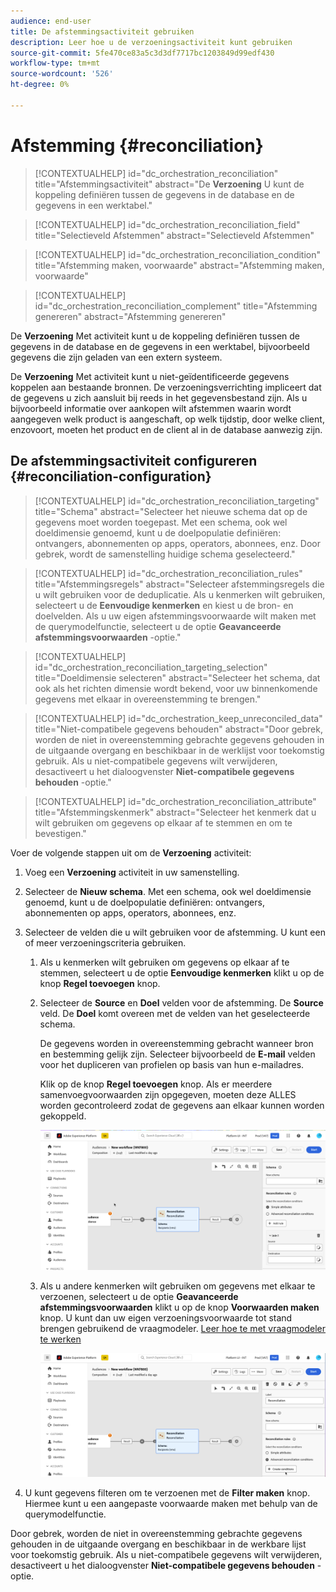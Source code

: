 ```yaml
---
audience: end-user
title: De afstemmingsactiviteit gebruiken
description: Leer hoe u de verzoeningsactiviteit kunt gebruiken
source-git-commit: 5fe470ce83a5c3d3df7717bc1203849d99edf430
workflow-type: tm+mt
source-wordcount: '526'
ht-degree: 0%

---
```



# Afstemming {#reconciliation}

>[!CONTEXTUALHELP]
>id="dc_orchestration_reconciliation"
>title="Afstemmingsactiviteit"
>abstract="De **Verzoening** U kunt de koppeling definiëren tussen de gegevens in de database en de gegevens in een werktabel."

>[!CONTEXTUALHELP]
>id="dc_orchestration_reconciliation_field"
>title="Selectieveld Afstemmen"
>abstract="Selectieveld Afstemmen"

>[!CONTEXTUALHELP]
>id="dc_orchestration_reconciliation_condition"
>title="Afstemming maken, voorwaarde"
>abstract="Afstemming maken, voorwaarde"

>[!CONTEXTUALHELP]
>id="dc_orchestration_reconciliation_complement"
>title="Afstemming genereren"
>abstract="Afstemming genereren"

De **Verzoening** Met activiteit kunt u de koppeling definiëren tussen de gegevens in de database en de gegevens in een werktabel, bijvoorbeeld gegevens die zijn geladen van een extern systeem.

<!--For example, the **Reconciliation** activity can be placed after a **Load file** activity to import non-standard data into the database. In this case, the **Reconciliation** activity lets you define the link between the data in the Adobe Campaign database and the data in the work table.-->

De **Verzoening** Met activiteit kunt u niet-geïdentificeerde gegevens koppelen aan bestaande bronnen. De verzoeningsverrichting impliceert dat de gegevens u zich aansluit bij reeds in het gegevensbestand zijn. Als u bijvoorbeeld informatie over aankopen wilt afstemmen waarin wordt aangegeven welk product is aangeschaft, op welk tijdstip, door welke client, enzovoort, moeten het product en de client al in de database aanwezig zijn.

## De afstemmingsactiviteit configureren {#reconciliation-configuration}

>[!CONTEXTUALHELP]
>id="dc_orchestration_reconciliation_targeting"
>title="Schema"
>abstract="Selecteer het nieuwe schema dat op de gegevens moet worden toegepast. Met een schema, ook wel doeldimensie genoemd, kunt u de doelpopulatie definiëren: ontvangers, abonnementen op apps, operators, abonnees, enz. Door gebrek, wordt de samenstelling huidige schema geselecteerd."

>[!CONTEXTUALHELP]
>id="dc_orchestration_reconciliation_rules"
>title="Afstemmingsregels"
>abstract="Selecteer afstemmingsregels die u wilt gebruiken voor de deduplicatie. Als u kenmerken wilt gebruiken, selecteert u de **Eenvoudige kenmerken** en kiest u de bron- en doelvelden. Als u uw eigen afstemmingsvoorwaarde wilt maken met de querymodelfunctie, selecteert u de optie **Geavanceerde afstemmingsvoorwaarden** -optie."

>[!CONTEXTUALHELP]
>id="dc_orchestration_reconciliation_targeting_selection"
>title="Doeldimensie selecteren"
>abstract="Selecteer het schema, dat ook als het richten dimensie wordt bekend, voor uw binnenkomende gegevens met elkaar in overeenstemming te brengen."

>[!CONTEXTUALHELP]
>id="dc_orchestration_keep_unreconciled_data"
>title="Niet-compatibele gegevens behouden"
>abstract="Door gebrek, worden de niet in overeenstemming gebrachte gegevens gehouden in de uitgaande overgang en beschikbaar in de werklijst voor toekomstig gebruik. Als u niet-compatibele gegevens wilt verwijderen, desactiveert u het dialoogvenster **Niet-compatibele gegevens behouden** -optie."

>[!CONTEXTUALHELP]
>id="dc_orchestration_reconciliation_attribute"
>title="Afstemmingskenmerk"
>abstract="Selecteer het kenmerk dat u wilt gebruiken om gegevens op elkaar af te stemmen en om te bevestigen."

Voer de volgende stappen uit om de **Verzoening** activiteit:

1. Voeg een **Verzoening** activiteit in uw samenstelling.

1. Selecteer de **Nieuw schema**. Met een schema, ook wel doeldimensie genoemd, kunt u de doelpopulatie definiëren: ontvangers, abonnementen op apps, operators, abonnees, enz.

1. Selecteer de velden die u wilt gebruiken voor de afstemming. U kunt een of meer verzoeningscriteria gebruiken.

   1. Als u kenmerken wilt gebruiken om gegevens op elkaar af te stemmen, selecteert u de optie **Eenvoudige kenmerken** klikt u op de knop **Regel toevoegen** knop.
   1. Selecteer de **Source** en **Doel** velden voor de afstemming. De **Source** veld. De **Doel** komt overeen met de velden van het geselecteerde schema.

      De gegevens worden in overeenstemming gebracht wanneer bron en bestemming gelijk zijn. Selecteer bijvoorbeeld de **E-mail** velden voor het dupliceren van profielen op basis van hun e-mailadres.

      Klik op de knop **Regel toevoegen** knop. Als er meerdere samenvoegvoorwaarden zijn opgegeven, moeten deze ALLES worden gecontroleerd zodat de gegevens aan elkaar kunnen worden gekoppeld.

      ![](../assets/reconciliation-rules.png)

   1. Als u andere kenmerken wilt gebruiken om gegevens met elkaar te verzoenen, selecteert u de optie **Geavanceerde afstemmingsvoorwaarden** klikt u op de knop **Voorwaarden maken** knop. U kunt dan uw eigen verzoeningsvoorwaarde tot stand brengen gebruikend de vraagmodeler. [Leer hoe te met vraagmodeler te werken](../../query/query-modeler-overview.md)

      ![](../assets/reconciliation-advanced.png)

1. U kunt gegevens filteren om te verzoenen met de **Filter maken** knop. Hiermee kunt u een aangepaste voorwaarde maken met behulp van de querymodelfunctie.

Door gebrek, worden de niet in overeenstemming gebrachte gegevens gehouden in de uitgaande overgang en beschikbaar in de werkbare lijst voor toekomstig gebruik. Als u niet-compatibele gegevens wilt verwijderen, desactiveert u het dialoogvenster **Niet-compatibele gegevens behouden** -optie.

<!--
## Example {#reconciliation-example}

The following example demonstrates a workflow that creates an audience of profiles directly from an imported file containing new clients. It is made up of the following activities:

The workflow is designed as follows:

![](../assets/workflow-reconciliation-sample-1.0.png)

 
It is built with the following activities:

* A [Load file](load-file.md) activity uploads a file containing profiles data that were extracted from an external tool.

    For example:

    ```
    lastname;firstname;email;birthdate;
    JACKMAN;Megan;megan.jackman@testmail.com;07/08/1975;
    PHILLIPS;Edward;phillips@testmail.com;09/03/1986;
    WEAVER;Justin;justin_w@testmail.com;11/15/1990;
    MARTIN;Babe;babeth_martin@testmail.net;11/25/1964;
    REESE;Richard;rreese@testmail.com;02/08/1987;
    ```

* A **Reconciliation** activity which identifies the incoming data as profiles, by using the **email** and **Date of birth** fields as reconciliation criteria.

    ![](../assets/workflow-reconciliation-sample-1.1.png)

* A [Save audience](save-audience.md) activity to create a new audience based on these updates. You can also replace the **Save audience** activity by an **End** activity if no specific audience needs to be created or updated. Recipient profiles are updated in any case when you run the workflow.


## Compatibility {#reconciliation-compat}

The **Reconciliation** activity does not exist in the Client console. All **Enrichments** activities created in the Client console with the reconciliation options enabled are displayed as **Reconciliation** activities in Campaign Web user interface.
-->
